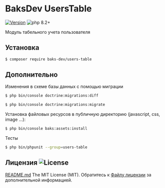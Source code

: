 # BaksDev UsersTable

[![Version](https://img.shields.io/badge/version-7.0.11-blue)](https://github.com/baks-dev/users-table/releases)
![php 8.2+](https://img.shields.io/badge/php-min%208.1-red.svg)

Модуль табельного учета пользователя

## Установка

``` bash
$ composer require baks-dev/users-table
```

## Дополнительно

Изменения в схеме базы данных с помощью миграции

``` bash
$ php bin/console doctrine:migrations:diff

$ php bin/console doctrine:migrations:migrate
```

Установка файловых ресурсов в публичную директорию (javascript, css, image ...):

``` bash
$ php bin/console baks:assets:install
```

Тесты

``` bash
$ php bin/phpunit --group=users-table
```

## Лицензия ![License](https://img.shields.io/badge/MIT-green)
[README.md](README.md)
The MIT License (MIT). Обратитесь к [Файлу лицензии](LICENSE.md) за дополнительной информацией.

